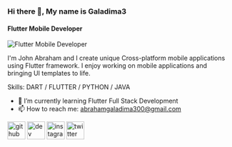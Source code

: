 ### Hi there 👋, My name is Galadima3
#### Flutter Mobile Developer
![Flutter Mobile Developer](https://pbs.twimg.com/profile_banners/1081867674517413888/1641036248/600x200)

I'm John Abraham and I create unique Cross-platform mobile applications using Flutter framework. I enjoy working on mobile applications and bringing UI templates to life.

Skills: DART / FLUTTER / PYTHON / JAVA 


- 🌱 I’m currently learning Flutter Full Stack Development 
- 📫 How to reach me: abrahamgaladima300@gmail.com 


[<img src='https://cdn.jsdelivr.net/npm/simple-icons@3.0.1/icons/github.svg' alt='github' height='40'>](https://github.com/Galadima3)  [<img src='https://cdn.jsdelivr.net/npm/simple-icons@3.0.1/icons/hashnode.svg' alt='dev' height='40'>](https://galadima3.hashnode.dev/)  [<img src='https://cdn.jsdelivr.net/npm/simple-icons@3.0.1/icons/instagram.svg' alt='instagram' height='40'>](https://www.instagram.com/mylez_kayn/)  [<img src='https://cdn.jsdelivr.net/npm/simple-icons@3.0.1/icons/twitter.svg' alt='twitter' height='40'>](https://twitter.com/3rdGaladima)  

